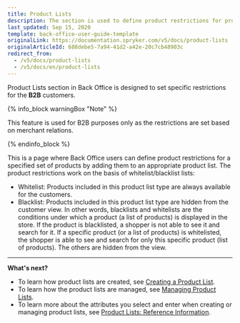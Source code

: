 ```yaml
---
title: Product Lists
description: The section is used to define product restrictions for product sets by adding them to an appropriate product list in the Back Office.
last_updated: Sep 15, 2020
template: back-office-user-guide-template
originalLink: https://documentation.spryker.com/v5/docs/product-lists
originalArticleId: 688debe5-7a94-41d2-a42e-20c7cb48903c
redirect_from:
  - /v5/docs/product-lists
  - /v5/docs/en/product-lists
---
```


Product Lists section in Back Office is designed to set specific restrictions for the **B2B** customers.

{% info_block warningBox "Note" %}

This feature is used for B2B purposes only as the restrictions are set based on merchant relations.

{% endinfo_block %}


This is a page where Back Office users can define product restrictions for a specified set of products by adding them to an appropriate product list.
The product restrictions work on the basis of whitelist/blacklist lists:
* Whitelist: Products included in this product list type are always available for the customers.
* Blacklist: Products included in this product list type are hidden from the customer view.
In other words, blacklists and whitelists are the conditions under which a product (a list of products) is displayed in the store.
If the product is blacklisted, a shopper is not able to see it and search for it.
If a specific product (or a list of products) is whitelisted, the shopper is able to see and search for only this specific product (list of products). The others are hidden from the view.
***
**What's next?**

* To learn how product lists are created, see [Creating a Product List](/docs/scos/user/back-office-user-guides/{{page.version}}/catalog/product-lists/creating-product-lists.html).
* To learn how the product lists are managed, see [Managing Product Lists](/docs/scos/user/back-office-user-guides/{{page.version}}/catalog/product-lists/managing-product-lists.html).
* To learn more about the attributes you select and enter when creating or managing product lists, see [Product Lists: Reference Information](/docs/scos/user/back-office-user-guides/{{page.version}}/catalog/product-lists/references/product-lists-reference-information.html).
